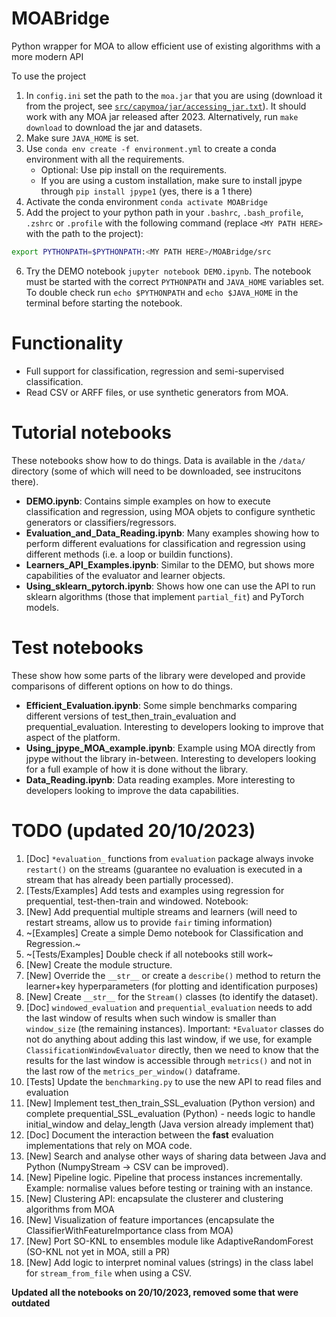 # MOABridge
Python wrapper for MOA to allow efficient use of existing algorithms with a more modern API

To use the project
1. In ```config.ini``` set the path to the ```moa.jar``` that you are using (download it from the project, see [```src/capymoa/jar/accessing_jar.txt```](src/capymoa/jar/accessing_jar.txt)). It should work with any MOA jar released after 2023. Alternatively, run ```make download``` to download the jar and datasets.
2. Make sure `JAVA_HOME` is set. 
3. Use ```conda env create -f environment.yml``` to create a conda environment with all the requirements. 
	* Optional: Use pip install on the requirements. 
	* If you are using a custom installation, make sure to install jpype through ```pip install jpype1``` (yes, there is a 1 there)
4. Activate the conda environment ```conda activate MOABridge```
5. Add the project to your python path in your ```.bashrc```, 
   ```.bash_profile```, ```.zshrc``` or ```.profile``` with the following command (replace ```<MY PATH HERE>``` with the path to the project):
```sh
export PYTHONPATH=$PYTHONPATH:<MY PATH HERE>/MOABridge/src
```
6. Try the DEMO notebook ```jupyter notebook DEMO.ipynb```. The notebook must be
   started with the correct ```PYTHONPATH``` and ```JAVA_HOME``` variables set.
   To double check run ```echo $PYTHONPATH``` and ```echo $JAVA_HOME``` in the
   terminal before starting the notebook.


# Functionality
* Full support for classification, regression and semi-supervised classification. 
* Read CSV or ARFF files, or use synthetic generators from MOA.

# Tutorial notebooks
These notebooks show how to do things. Data is available in the ```/data/``` directory (some of which will need to be downloaded, see instrucitons there). 

* **DEMO.ipynb**: Contains simple examples on how to execute classification and regression, using MOA objets to configure synthetic generators or classifiers/regressors. 
* **Evaluation_and_Data_Reading.ipynb**: Many examples showing how to perform different evaluations for classification and regression using different methods (i.e. a loop or buildin functions). 
* **Learners_API_Examples.ipynb**: Similar to the DEMO, but shows more capabilities of the evaluator and learner objects.
* **Using_sklearn_pytorch.ipynb**: Shows how one can use the API to run sklearn algorithms (those that implement ```partial_fit```) and PyTorch models. 

# Test notebooks
These show how some parts of the library were developed and provide comparisons of different options on how to do things. 

* **Efficient_Evaluation.ipynb**: Some simple benchmarks comparing different versions of test_then_train_evaluation and prequential_evaluation. Interesting to developers looking to improve that aspect of the platform. 
* **Using_jpype_MOA_example.ipynb**: Example using MOA directly from jpype without the library in-between. Interesting to developers looking for a full example of how it is done without the library. 
* **Data_Reading.ipynb**: Data reading examples. More interesting to developers looking to improve the data capabilities. 



# TODO (updated 20/10/2023)
1. [Doc] ```*evaluation_``` functions from ```evaluation``` package always invoke ```restart()``` on the streams (guarantee no evaluation is executed in a stream that has already been partially processed). 
2. [Tests/Examples] Add tests and examples using regression for prequential, test-then-train and windowed. Notebook: 
3. [New] Add prequential multiple streams and learners (will need to restart streams, allow us to provide `fair` timing information)
4. ~[Examples] Create a simple Demo notebook for Classification and Regression.~
5. ~[Tests/Examples] Double check if all notebooks still work~
6. [New] Create the module structure.  
7. [New] Override the ```__str__``` or create a ```describe()``` method to return the learner+key hyperparameters (for plotting and identification purposes)
8. [New] Create ```__str__``` for the ```Stream()``` classes (to identify the dataset). 
9. [Doc] ```windowed_evaluation``` and ```prequential_evaluation``` needs to add the last window of results when such window is smaller than ```window_size``` (the remaining instances). Important: ```*Evaluator``` classes do not do anything about adding this last window, if we use, for example ```ClassificationWindowEvaluator``` directly, then we need to know that the results for the last window is accessible through ```metrics()``` and not in the last row of the ```metrics_per_window()``` dataframe. 
10. [Tests] Update the ```benchmarking.py``` to use the new API to read files and evaluation
11. [New] Implement test_then_train_SSL_evaluation (Python version) and complete prequential_SSL_evaluation (Python) - needs logic to handle initial_window and delay_length (Java version already implement that)
12. [Doc] Document the interaction between the **fast** evaluation implementations that rely on MOA code. 
13. [New] Search and analyse other ways of sharing data between Java and Python (NumpyStream -> CSV can be improved). 
14. [New] Pipeline logic. Pipeline that process instances incrementally. Example: normalise values before testing or training with an instance. 
15. [New] Clustering API: encapsulate the clusterer and clustering algorithms from MOA
16. [New] Visualization of feature importances (encapsulate the ClassifierWithFeatureImportance class from MOA)
17. [New] Port SO-KNL to ensembles module like AdaptiveRandomForest (SO-KNL not yet in MOA, still a PR)
18. [New] Add logic to interpret nominal values (strings) in the class label for ```stream_from_file``` when using a CSV.


**Updated all the notebooks on 20/10/2023, removed some that were outdated**
